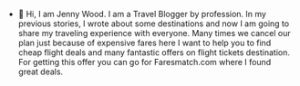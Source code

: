 - 👋 Hi, I am Jenny Wood. I am a Travel Blogger by profession. In my previous stories, I wrote about some destinations and now I am going to share my traveling experience with everyone. Many times we cancel our plan just because of expensive fares here I want to help you to find cheap flight deals and many fantastic offers on flight tickets destination. For getting this offer you can go for Faresmatch.com where I found great deals.
